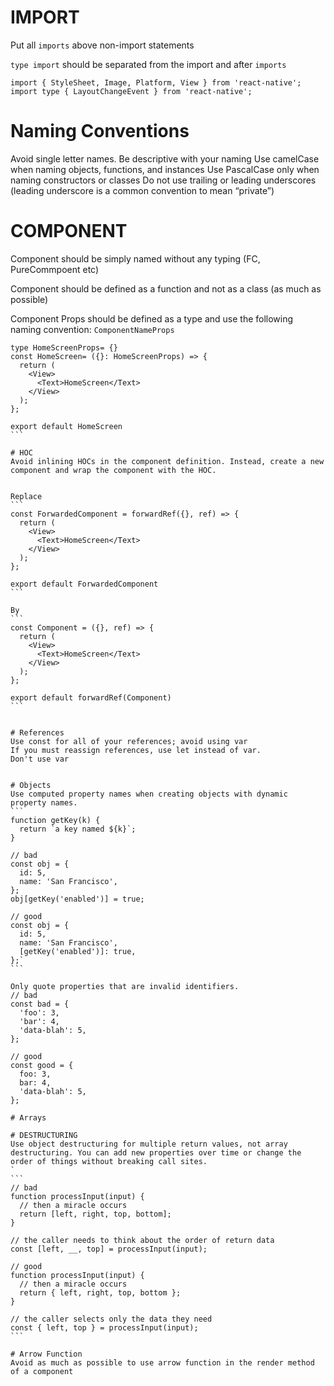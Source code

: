 # IMPORT
Put all `imports` above non-import statements

`type import` should be separated from the import and after `imports`

```
import { StyleSheet, Image, Platform, View } from 'react-native';
import type { LayoutChangeEvent } from 'react-native';
````
# Naming Conventions
Avoid single letter names. Be descriptive with your naming
Use camelCase when naming objects, functions, and instances
Use PascalCase only when naming constructors or classes
Do not use trailing or leading underscores
(leading underscore is a common convention to mean “private”)

# COMPONENT
Component should be simply named without any typing (FC, PureCommpoent etc)

Component should be defined as a function and not as a class (as much as possible)

Component Props should be defined as a type and use the following naming convention: `ComponentNameProps`

````
type HomeScreenProps= {}
const HomeScreen= ({}: HomeScreenProps) => {
  return (
    <View>
      <Text>HomeScreen</Text>
    </View>
  );
};

export default HomeScreen
```

# HOC
Avoid inlining HOCs in the component definition. Instead, create a new component and wrap the component with the HOC.


Replace
```
const ForwardedComponent = forwardRef({}, ref) => {
  return (
    <View>
      <Text>HomeScreen</Text>
    </View>
  );
};

export default ForwardedComponent
```

By 
```
const Component = ({}, ref) => {
  return (
    <View>
      <Text>HomeScreen</Text>
    </View>
  );
};

export default forwardRef(Component)
```


# References
Use const for all of your references; avoid using var
If you must reassign references, use let instead of var.
Don't use var


# Objects
Use computed property names when creating objects with dynamic property names.
```
function getKey(k) {
  return `a key named ${k}`;
}

// bad
const obj = {
  id: 5,
  name: 'San Francisco',
};
obj[getKey('enabled')] = true;

// good
const obj = {
  id: 5,
  name: 'San Francisco',
  [getKey('enabled')]: true,
};`
```

Only quote properties that are invalid identifiers.
// bad
const bad = {
  'foo': 3,
  'bar': 4,
  'data-blah': 5,
};

// good
const good = {
  foo: 3,
  bar: 4,
  'data-blah': 5,
};

# Arrays

# DESTRUCTURING
Use object destructuring for multiple return values, not array destructuring. You can add new properties over time or change the order of things without breaking call sites.
`
```
// bad
function processInput(input) {
  // then a miracle occurs
  return [left, right, top, bottom];
}

// the caller needs to think about the order of return data
const [left, __, top] = processInput(input);

// good
function processInput(input) {
  // then a miracle occurs
  return { left, right, top, bottom };
}

// the caller selects only the data they need
const { left, top } = processInput(input);
```

# Arrow Function
Avoid as much as possible to use arrow function in the render method of a component